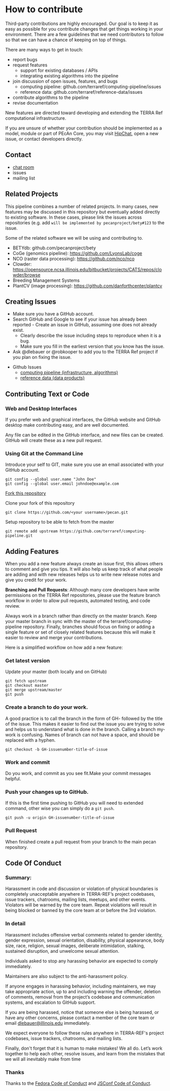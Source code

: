 # How to contribute

Third-party contributions are highly encouraged. 
Our goal is to keep it as easy as possible for you contribute changes that get things working in your environment. 
There are a few guidelines that we need contributors to follow so that we can have a chance of keeping on top of things.

There are many ways to get in touch:

* report bugs
* request features
  * support for existing databases / APIs
  * integrating existing algorithms into the pipeline
* join discussion of open issues, features, and bugs
  * computing pipeline: github.com/terraref/computing-pipeline/issues
  * reference data: github.com/terraref/reference-data/issues
* contribute algorithms to the pipeline
* revise documentation

New features are directed toward developing and extending the TERRA Ref computational infrastructure. 

If you are unsure of whether your contribution should be implemented as a model, module or part of PEcAn Core, you may visit [HipChat](https://hipchat.ncsa.illinois.edu/gW51EFhtT), 
open a new issue, or contact developers directly.

## Contact

* [chat room](https://gitter.im/terraref/reference-data)
* issues
* mailing list

## Related Projects

This pipeline combines a number of related projects. 
In many cases, new features may be discussed in this repository but eventually added directly to existing software. 
In these cases, please link the issues across repositories (e.g. add `will be implemented by pecanproject/bety#123` to the issue.

Some of the related software we will be using and contributing to.

* BETYdb: github.com/pecanproject/bety
* CoGe (genomics pipeline): https://github.com/LyonsLab/coge
* NCO (raster data processing): https://github.com/nco/nco
* Clowder: https://opensource.ncsa.illinois.edu/bitbucket/projects/CATS/repos/clowder/browse
* Breeding Management Systems
* PlantCV (image processing): https://github.com/danforthcenter/plantcv

## Creating Issues

- Make sure you have a GitHub account.
- Search GitHub and Google to see if your issue has already been reported
        - Create an issue in GitHub, assuming one does not already exist.
	- Clearly describe the issue including steps to reproduce when it is a bug.
	- Make sure you fill in the earliest version that you know has the issue.
- Ask @dlebauer or @robkooper to add you to the TERRA Ref project if you plan on fixing the issue.

* Github Issues
  * [computing pipeline (infrastructure, algorithms)](github.com/terraref/computing-pipeline/issues/new)
  * [reference data (data products)](github.com/terraref/reference-data/issues/new)

## Contributing Text or Code

### Web and Desktop Interfaces

If you prefer web and graphical interfaces, the GitHub website and GitHub desktop make contributing easy, and are well documented.

Any file can be edited in the GitHub interface, and new files can be created. GitHub will create these as a new pull request.

### Using Git at the Command Line

Introduce your self to GIT, make sure you use an email associated with your GitHub account.

```
git config --global user.name "John Doe"
git config --global user.email johndoe@example.com
```

[Fork this repository](https://github.com/terraref/computing-pipeline/new/master#fork-destination-box)

Clone your fork of this repository

```
git clone https://github.com/<your username>/pecan.git
```

Setup repository to be able to fetch from the master

```
git remote add upstream https://github.com/terraref/computing-pipeline.git
```

## Adding Features

When you add a new feature always create an issue first, this allows others to comment and give you tips. 
It will also help us keep track of what people are adding and with new releases helps us to write new release notes and give you credit for your work.

**Branching and Pull Requests**: Although many core developers have write permissions on the TERRA Ref repositories, 
please use the feature branch workflow in order to allow pull requests, automated testing, and code review.

Always work in a  branch rather than directly on the master branch. 
Keep your master branch in sync with the master of the terraref/computing-pipeline repository. 
Finally, branches should focus on fixing or adding a single feature or set of closely related features 
because this will make it easier to review and merge your contributions.

Here is a simplified workflow on how add a new feature:

### Get latest version

Update your master (both locally and on GitHub)

```
git fetch upstream
git checkout master
git merge upstream/master
git push
```

### Create a branch to do your work.

A good practice is to call the branch in the form of GH-<issue-number> followed by the title of the issue. This makes it easier to find out the issue you are trying to solve and helps us to understand what is done in the branch. Calling a branch my-work is confusing. Names of branch can not have a space, and should be replaced with a hyphen.

```
git checkout -b GH-issuenumber-title-of-issue
```

### Work and commit

Do you work, and commit as you see fit.Make your commit messages helpful. 

### Push your changes up to GitHub.

If this is the first time pushing to GitHub you will need to extended command, other wise you can simply do a `git push`.

```
git push -u origin GH-issuenumber-title-of-issue
```

### Pull Request

When finished create a pull request from your branch to the main pecan repository.


## Code Of Conduct

### Summary: 

Harassment in code and discussion or violation of physical boundaries is completely unacceptable anywhere in TERRA-REF’s project codebases, issue trackers, chatrooms, mailing lists, meetups, and other events. Violators will be warned by the core team. Repeat violations will result in being blocked or banned by the core team at or before the 3rd violation.

### In detail

Harassment includes offensive verbal comments related to gender identity, gender expression, sexual orientation, disability, physical appearance, body size, race, religion, sexual images, deliberate intimidation, stalking, sustained disruption, and unwelcome sexual attention.

Individuals asked to stop any harassing behavior are expected to comply immediately.

Maintainers are also subject to the anti-harassment policy.

If anyone engages in harassing behavior, including maintainers, we may take appropriate action, up to and including warning the offender, deletion of comments, removal from the project’s codebase and communication systems, and escalation to GitHub support.

If you are being harassed, notice that someone else is being harassed, or have any other concerns, please contact a member of the core team or email dlebauer@illinois.edu immediately.

We expect everyone to follow these rules anywhere in TERRA-REF's project codebases, issue trackers, chatrooms, and mailing lists.

Finally, don't forget that it is human to make mistakes! We all do. Let’s work together to help each other, resolve issues, and learn from the mistakes that we will all inevitably make from time 

### Thanks

Thanks to the [Fedora Code of Conduct](https://getfedora.org/code-of-conduct) and [JSConf Code of Conduct](http://jsconf.com/codeofconduct.html).

